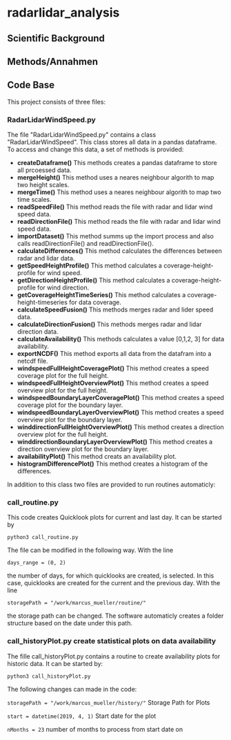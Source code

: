 # radarlidar_analysis
## Scientific Background
## Methods/Annahmen
## Code Base
This project consists of three files:
### RadarLidarWindSpeed.py
The file "RadarLidarWindSpeed.py" contains a class "RadarLidarWindSpeed". This class stores all data in a pandas dataframe. To access and change this data, a set of methods is provided:
- **createDataframe()** This methods creates a pandas dataframe to store all prcoessed data.
- **mergeHeight()** This method uses a neares neighbour algorith to map two height scales.
- **mergeTime()** This method uses a neares neighbour algorith to map two time scales.
- **readSpeedFile()** This method reads the file with radar and lidar wind speed data.
- **readDirectionFile()** This method reads the file with radar and lidar wind speed data.
- **importDataset()** This method summs up the import process and also calls readDirectionFile() and readDirectionFile().
- **calculateDifferences()** This method calculates the differences between radar and lidar data.
- **getSpeedHeightProfile()** This method calculates a coverage-height-profile for wind speed.
- **getDirectionHeightProfile()** This method calculates a coverage-height-profile for wind direction.
- **getCoverageHeightTimeSeries()** This method calculates a coverage-height-timeseries for data coverage.
- **calculateSpeedFusion()** This methods merges radar and lider speed data. 
- **calculateDirectionFusion()** This methods merges radar and lidar direction data.
- **calculateAvailability()** This methods calculates a value [0,1,2, 3] for data availability.
- **exportNCDF()** This method exports all data from the datafram into a netcdf file.
- **windspeedFullHeightCoveragePlot()** This method creates a speed coverage plot for the full height.
- **windspeedFullHeightOverviewPlot()**  This method creates a speed overview plot for the full height.
- **windspeedBoundaryLayerCoveragePlot()**  This method creates a speed coverage plot for the boundary layer.
- **windspeedBoundaryLayerOverviewPlot()** This method creates a speed overview plot for the boundary layer.
- **winddirectionFullHeightOverviewPlot()** This method creates a direction overview plot for the full height.
- **winddirectionBoundaryLayerOverviewPlot()** This method creates a direction overview plot for the boundary layer.
- **availabilityPlot()** This method creats an availability plot.
- **histogramDifferencePlot()** This method creates a histogram of the differences.

In addition to this class two files are provided to run routines automaticly:
### call_routine.py 
This code creates Quicklook plots for current and last day. It can be started by

`python3 call_routine.py`

The file can be modified in the following way. With the line

`days_range = (0, 2)`

the number of days, for which quicklooks are created, is selected. In this case, quicklooks are created for the current and the previous day. With the line 

`storagePath = "/work/marcus_mueller/routine/"`

the storage path can be changed. The software automaticly creates a folder structure based on the date under this path.
### call_historyPlot.py create statistical plots on data availability
The fille call_historyPlot.py contains a routine to create availability plots for historic data. It can be started by:

`python3 call_historyPlot.py`

The following changes can made in the code:

`storagePath = "/work/marcus_mueller/history/"` Storage Path for Plots

`start = datetime(2019, 4, 1)` Start date for the plot

`nMonths = 23` number of months to process from start date on
